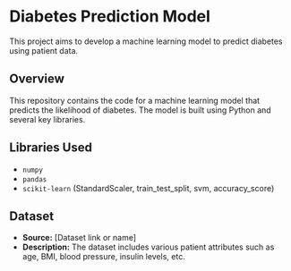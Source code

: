 # Diabetes Prediction Model

This project aims to develop a machine learning model to predict diabetes using patient data.

## Overview

This repository contains the code for a machine learning model that predicts the likelihood of diabetes. The model is built using Python and several key libraries.

## Libraries Used

- `numpy`
- `pandas`
- `scikit-learn` (StandardScaler, train_test_split, svm, accuracy_score)

## Dataset

- **Source:** [Dataset link or name]
- **Description:** The dataset includes various patient attributes such as age, BMI, blood pressure, insulin levels, etc.

